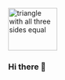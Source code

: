<img
    src="https://raw.githubusercontent.com/matfantinel/matfantinel/master/waves.svg"
    alt="triangle with all three sides equal"
    height="87"
    width="100" />

### Hi there 👋


<!--
**thebadassdev/thebadassdev** is a ✨ _special_ ✨ repository because its `README.md` (this file) appears on your GitHub profile.

Here are some ideas to get you started:

- 🔭 I’m currently working on ...
- 🌱 I’m currently learning ...
- 👯 I’m looking to collaborate on ...
- 🤔 I’m looking for help with ...
- 💬 Ask me about ...
- 📫 How to reach me: ...
- 😄 Pronouns: ...
- ⚡ Fun fact: ...
-->
